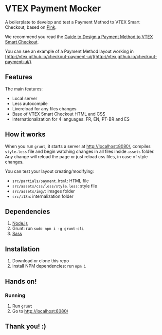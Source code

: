 # VTEX Payment Mocker

A boilerplate to develop and test a Payment Method to VTEX Smart Checkout, based on [Pink](https://github.com/augustocb/pink).

We recommend you read the [Guide to Design a Payment Method to VTEX Smart Checkout](https://docs.google.com/document/d/16JVEF6I5brdUl_zHpE6kUriVKuigycVUNEt20iPyoNI/edit#heading=h.qytoq9cybc2s).

You can see an example of a Payment Method layout working in [http://vtex.github.io/checkout-payment-ui/](http://vtex.github.io/checkout-payment-ui/).

## Features

The main features:

*   Local server
*   Less autocompile
*   Livereload for any files changes
*   Base of VTEX Smart Checkout HTML and CSS
*   Internationalization for 4 languages: FR, EN, PT-BR and ES

## How it works

When you run `grunt`, it starts a server at [http://localhost:8080/](http://localhost:8080/), compiles `style.less` file and begin watching changes in all files inside `assets` folder. Any change will reload the page or just reload css files, in case of style changes.

You can test your layout creating/modifying:

*   `src/partials/payment.html`: HTML file
*   `src/assets/css/less/style.less`: style file
*   `src/assets/img/`: images folder
*   `src/i18n`: internalization folder

## Dependencies

1.  [Node.js](http://nodejs.org/download)
2.  Grunt: run `sudo npm i -g grunt-cli`
3.  [Sass](http://sass-lang.com/install)

## Installation

1.  Download or clone this repo
2.  Install NPM dependencies: run `npm i`

## Hands on!

### Running

1.  Run `grunt`
2.  Go to [http://localhost:8080/](http://localhost:8080/)

## Thank you! :)
